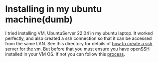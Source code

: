 # Installing in my ubuntu machine(dumb)

I tried installing VM, UbuntuServer 22.04 in my ubuntu laptop. It worked perfectly, and also created a ssh connection so that it can be accessed from the same LAN. See this directory for details of [how to create a ssh server for the vm](../additional-nic/). But before that you must ensure you have openSSH installed in your VM OS. If not you can follow this [process](../ssh-server/).
